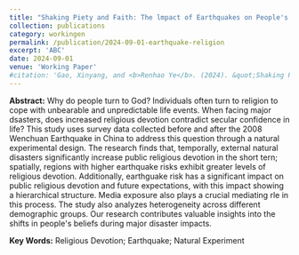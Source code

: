 ```yaml
---
title: "Shaking Piety and Faith: The lmpact of Earthquakes on People's Expectation in China"
collection: publications
category: workingen
permalink: /publication/2024-09-01-earthquake-religion
excerpt: 'ABC'
date: 2024-09-01
venue: 'Working Paper'
#citation: 'Gao, Xinyang, and <b>Renhao Ye</b>. (2024). &quot;Shaking Piety and Faith: The lmpact of Earthquakes on People's Expectation in China.&quot; <i>Working Paper</i>.'
---
```


**Abstract:** Why do people turn to God? Individuals often turn to religion to cope with unbearable and unpredictable life events. When facing major dsasters, does increased religious devotion contradict secular confidence in life? This study uses survey data collected before and after the 2008 Wenchuan Earthquake in China to address this question through a natural experimental design. The research finds that, temporally, external natural disasters significantly increase public religious devotion in the short tern; spatially, regions with higher earthquake risks exhibit greater levels of religious devotion. Additionally, earthguake risk has a significant impact on public religious devotion and future expectations, with this impact showing a hierarchical structure. Media exposure also plays a crucial mediating rle in this process. The study also analyzes heterogeneity across different demographic groups. Our research contributes valuable insights into the shifts in people's beliefs during major disaster impacts.

**Key Words:** Religious Devotion; Earthquake; Natural Experiment
